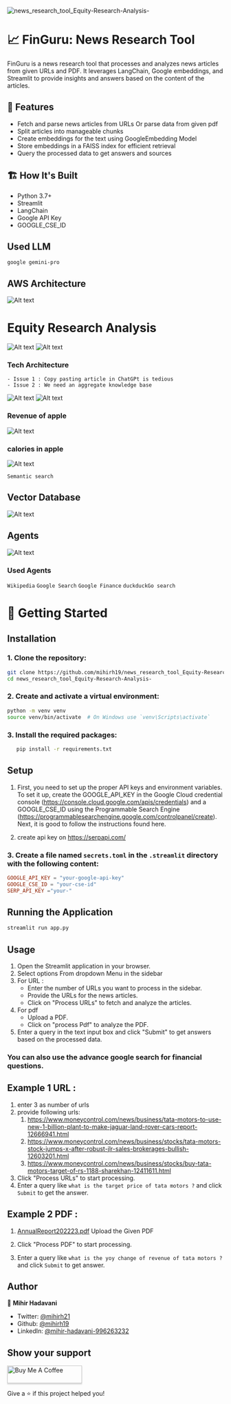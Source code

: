 ![news_research_tool_Equity-Research-Analysis-](https://socialify.git.ci/mihirh19/news_research_tool_Equity-Research-Analysis-/image?description=1&font=Source%20Code%20Pro&logo=https%3A%2F%2Fgithub.com%2Fmihirh19%2Fnews_research_tool_Equity-Research-Analysis-%2Fassets%2F128199131%2F2acd1645-40a8-4d11-b63e-f4541f2db9f1&name=1&pattern=Circuit%20Board&theme=Light)

# 📈 FinGuru: News Research Tool

FinGuru is a news research tool that processes and analyzes news articles from given URLs and PDF. It leverages LangChain, Google embeddings, and Streamlit to provide insights and answers based on the content of the articles.

## 🎯 Features

- Fetch and parse news articles from URLs Or parse data from given pdf
- Split articles into manageable chunks
- Create embeddings for the text using GoogleEmbedding Model
- Store embeddings in a FAISS index for efficient retrieval
- Query the processed data to get answers and sources

## 🏗️ How It's Built

- Python 3.7+
- Streamlit
- LangChain
- Google API Key
- GOOGLE_CSE_ID

## Used LLM

`google gemini-pro`

## AWS Architecture

![Alt text](images/Frame.png)

# Equity Research Analysis

![Alt text](images/image.png)
![Alt text](images/image-1.png)

### Tech Architecture

    - Issue 1 : Copy pasting article in ChatGPt is tedious
    - Issue 2 : We need an aggregate knowledge base

![Alt text](images/image-2.png)
![Alt text](images/image-3.png)

### Revenue of apple

![Alt text](images/image-5.png)

### calories in apple

![Alt text](images/image-4.png)

`Semantic search`

## Vector Database

![Alt text](images/image-6.png)

## Agents

![Alt text](images/image-7.png)

### Used Agents

`Wikipedia`
`Google Search`
`Google Finance`
`duckduckGo search `

# 🚀 Getting Started

## Installation

### 1. Clone the repository:

```bash
git clone https://github.com/mihirh19/news_research_tool_Equity-Research-Analysis-.git
cd news_research_tool_Equity-Research-Analysis-
```

### 2. Create and activate a virtual environment:

```bash
python -m venv venv
source venv/bin/activate  # On Windows use `venv\Scripts\activate`
```

### 3. Install the required packages:

```bash
   pip install -r requirements.txt
```

## Setup

1. First, you need to set up the proper API keys and environment variables. To set it up, create the GOOGLE_API_KEY in the Google Cloud credential console (https://console.cloud.google.com/apis/credentials) and a GOOGLE_CSE_ID using the Programmable Search Engine (https://programmablesearchengine.google.com/controlpanel/create). Next, it is good to follow the instructions found here.

2. create api key on https://serpapi.com/

### 3. Create a file named `secrets.toml` in the `.streamlit` directory with the following content:

```toml
GOOGLE_API_KEY = "your-google-api-key"
GOOGLE_CSE_ID = "your-cse-id"
SERP_API_KEY ="your-"
```

## Running the Application

```bash
streamlit run app.py
```

## Usage

1.  Open the Streamlit application in your browser.
2.  Select options From dropdown Menu in the sidebar
3.  For URL :
    - Enter the number of URLs you want to process in the sidebar.
    - Provide the URLs for the news articles.
    - Click on "Process URLs" to fetch and analyze the articles.
4.  For pdf
    - Upload a PDF.
    - Click on "process Pdf" to analyze the PDF.
5.  Enter a query in the text input box and click "Submit" to get answers based on the processed data.

### You can also use the advance google search for financial questions.

## Example 1 URL :

1.  enter 3 as number of urls
2.  provide following urls:
    1. https://www.moneycontrol.com/news/business/tata-motors-to-use-new-1-billion-plant-to-make-jaguar-land-rover-cars-report-12666941.html
    2. https://www.moneycontrol.com/news/business/stocks/tata-motors-stock-jumps-x-after-robust-jlr-sales-brokerages-bullish-12603201.html
    3. https://www.moneycontrol.com/news/business/stocks/buy-tata-motors-target-of-rs-1188-sharekhan-12411611.html
3.  Click "Process URLs" to start processing.
4.  Enter a query like `what is the target price of tata motors ?` and click `Submit` to get the answer.

## Example 2 PDF :

1. [AnnualReport202223.pdf](https://github.com/mihirh19/news_research_tool_Equity-Research-Analysis-/files/15366094/AnnualReport202223.pdf) Upload the Given PDF

2. Click "Process PDF" to start processing.
3. Enter a query like `what is the yoy change of revenue of tata motors ? `and click `Submit` to get answer.

## Author

👤 **Mihir Hadavani**

- Twitter: [@mihirh21](https://twitter.com/mihirh21)
- Github: [@mihirh19](https://github.com/mihirh19)
- LinkedIn: [@mihir-hadavani-996263232](https://linkedin.com/in/mihir-hadavani-996263232)

## Show your support
<a href="https://www.buymeacoffee.com/mihir21" target="_blank"><img src="https://www.buymeacoffee.com/assets/img/custom_images/orange_img.png" alt="Buy Me A Coffee" style="height: 41px !important;width: 174px !important;box-shadow: 0px 3px 2px 0px rgba(190, 190, 190, 0.5) !important;-webkit-box-shadow: 0px 3px 2px 0px rgba(190, 190, 190, 0.5) !important;" ></a>


Give a ⭐️ if this project helped you!
